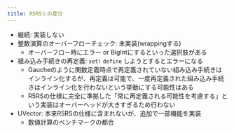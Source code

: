 ```yaml
---
title: R5RSとの差分
---
```


* 継続: 実装しない
* 整数演算のオーバーフローチェック: 未実装(wrappingする)
  * オーバーフロー時にエラー or BigIntにするといった選択肢がある
* 組み込み手続きの再定義: `set!` `define` しようとするとエラーになる
  * Gaucheのように関数定義時点で再定義されていない組み込み手続きはインライン化するが、再定義は可能で、一度再定義された組み込み手続きはインライン化を行わないという挙動にする可能性はある
  * R5RSの仕様に完全に準拠した「常に再定義される可能性を考慮する」という実装はオーバーヘッドが大きすぎるため行わない
* UVector: 本来R5RSの仕様に含まれないが、追加で一部機能を実装
  * 数値計算のベンチマークの都合
